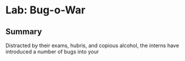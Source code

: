 # Lab: Bug-o-War

## Summary
Distracted by their exams, hubris, and copious alcohol, the interns have introduced a number
of bugs into your 